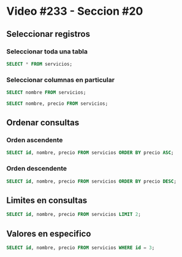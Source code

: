 # Video #233 - Seccion #20

## Seleccionar registros

### Seleccionar toda una tabla

```sql
SELECT * FROM servicios;
```

### Seleccionar columnas en particular

```sql
SELECT nombre FROM servicios;

SELECT nombre, precio FROM servicios;
```

## Ordenar consultas

### Orden ascendente

```sql
SELECT id, nombre, precio FROM servicios ORDER BY precio ASC;
```

### Orden descendente

```sql
SELECT id, nombre, precio FROM servicios ORDER BY precio DESC;
```

## Limites en consultas

```sql
SELECT id, nombre, precio FROM servicios LIMIT 2;
```

## Valores en especifico

```sql
SELECT id, nombre, precio FROM servicios WHERE id = 3;
```
